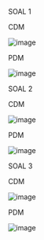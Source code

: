 SOAL 1

CDM

![image](https://github.com/Zahwaaa07/praktikum.md/assets/160214330/4f2bbfd4-c40d-4a02-8df7-f605290d3a53)

PDM

![image](https://github.com/Zahwaaa07/praktikum.md/assets/160214330/2b4f2362-7417-4edd-a8d4-84853e4a4e64)

SOAL 2 

CDM

![image](https://github.com/Zahwaaa07/praktikum.md/assets/160214330/44533bc9-4b16-485a-a55a-42fd13285e02)

PDM

![image](https://github.com/Zahwaaa07/praktikum.md/assets/160214330/775c73a0-51ca-406d-8359-a29b344290f7)

SOAL 3

CDM

![image](https://github.com/Zahwaaa07/praktikum.md/assets/160214330/dcec0f29-f8f8-4074-b577-eed059113070)

PDM

![image](https://github.com/Zahwaaa07/praktikum.md/assets/160214330/ae178cb4-f072-404e-bf5c-6b2717778d48)
